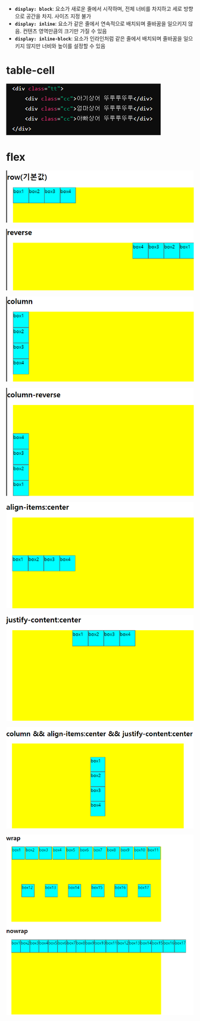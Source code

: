 

- **`display: block`**: 요소가 새로운 줄에서 시작하며, 전체 너비를 차지하고 세로 방향으로 공간을 차지. 사이즈 지정 불가
- **`display: inline`**: 요소가 같은 줄에서 연속적으로 배치되며 줄바꿈을 일으키지 않음. 컨텐츠 영역만큼의 크기만 가질 수 있음
- **`display: inline-block`**: 요소가 인라인처럼 같은 줄에서 배치되며 줄바꿈을 일으키지 않지만 너비와 높이를 설정할 수 있음



<h1>table-cell </h1>

![image-20240802143919407](\images\2024-08-01-display\image-20240802143919407.png)



<h1> flex </h1>

![image-20240802115022734](\images\2024-08-01-display\image-20240802115022734.png)

![image-20240802115038726](\images\2024-08-01-display\image-20240802115038726.png)

![image-20240802115054838](\images\2024-08-01-display\image-20240802115054838.png)

![image-20240802115118744](\images\2024-08-01-display\image-20240802115118744.png)

![image-20240802142652842](\images\2024-08-01-display\image-20240802142652842.png)

![image-20240802142705369](\images\2024-08-01-display\image-20240802142705369.png)

![image-20240802142732530](\images\2024-08-01-display\image-20240802142732530.png)

![image-20240802142812453](\images\2024-08-01-display\image-20240802142812453.png)